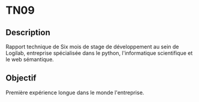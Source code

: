 TN09
====

Description
-------------

Rapport technique de Six mois de stage de développement au sein de Logilab,
entreprise spécialisée dans le python, l'informatique scientifique et le web sémantique.

Objectif
--------
Première expérience longue dans le monde l'entreprise.
